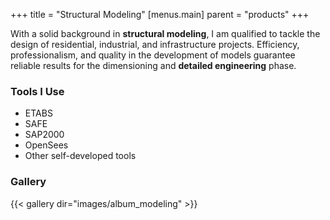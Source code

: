 +++
title = "Structural Modeling"
[menus.main]
  parent = "products"
+++

With a solid background in **structural modeling**, I am qualified to tackle the design of residential, industrial, and infrastructure projects. Efficiency, professionalism, and quality in the development of models guarantee reliable results for the dimensioning and **detailed engineering** phase.

### Tools I Use

- ETABS  
- SAFE  
- SAP2000  
- OpenSees  
- Other self-developed tools

### Gallery

{{< gallery dir="images/album_modeling" >}}
